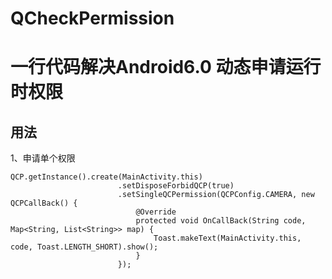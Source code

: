 # QCheckPermission

一行代码解决Android6.0 动态申请运行时权限
=======================================

用法
---

1、申请单个权限
~~~
QCP.getInstance().create(MainActivity.this)
                        .setDisposeForbidQCP(true)
                        .setSingleQCPermission(QCPConfig.CAMERA, new QCPCallBack() {
                            @Override
                            protected void OnCallBack(String code, Map<String, List<String>> map) {
                                Toast.makeText(MainActivity.this, code, Toast.LENGTH_SHORT).show();
                            }
                        });
~~~                        
